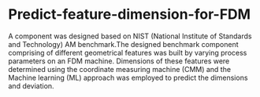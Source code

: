 # Predict-feature-dimension-for-FDM
A component was designed based on NIST (National Institute of Standards and Technology) AM benchmark.The designed benchmark component comprising of different geometrical features was built by varying process parameters on an FDM machine. Dimensions of these features were determined using the coordinate measuring machine (CMM) and the Machine learning (ML) approach was employed to predict the dimensions and deviation. 
